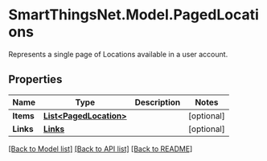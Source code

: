 # SmartThingsNet.Model.PagedLocations
Represents a single page of Locations available in a user account.
## Properties

Name | Type | Description | Notes
------------ | ------------- | ------------- | -------------
**Items** | [**List&lt;PagedLocation&gt;**](PagedLocation.md) |  | [optional] 
**Links** | [**Links**](Links.md) |  | [optional] 

[[Back to Model list]](../README.md#documentation-for-models) [[Back to API list]](../README.md#documentation-for-api-endpoints) [[Back to README]](../README.md)

